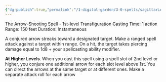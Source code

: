 ```yaml
---
{"dg-publish":true,"permalink":"/1-digital-garden/3-0-spells/sagittario-dark/"}
---
```


The Arrow-Shooting Spell - 1st-level Transfiguration 
Casting Time: 1 action 
Range: 150 feet 
Duration: Instantaneous 

A conjured arrow streaks toward a designated target. Make a ranged spell attack against a target within range. On a hit, the target takes piercing damage equal to 1d8 + your spellcasting ability modifier. 

**At Higher Levels**. When you cast this spell using a spell slot of 2nd level or higher, you conjure one additional arrow for each slot level above 1st. You can direct the arrows at the same target or at different ones. Make a separate attack roll for each arrow